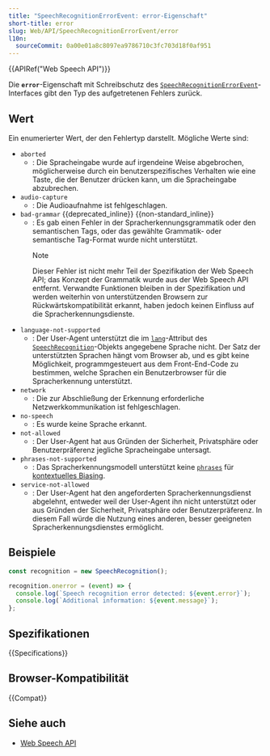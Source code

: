 ```yaml
---
title: "SpeechRecognitionErrorEvent: error-Eigenschaft"
short-title: error
slug: Web/API/SpeechRecognitionErrorEvent/error
l10n:
  sourceCommit: 0a00e01a8c8097ea9786710c3fc703d18f0af951
---
```


{{APIRef("Web Speech API")}}

Die **`error`**-Eigenschaft mit Schreibschutz des [`SpeechRecognitionErrorEvent`](/de/docs/Web/API/SpeechRecognitionErrorEvent)-Interfaces gibt den Typ des aufgetretenen Fehlers zurück.

## Wert

Ein enumerierter Wert, der den Fehlertyp darstellt. Mögliche Werte sind:

- `aborted`
  - : Die Spracheingabe wurde auf irgendeine Weise abgebrochen, möglicherweise durch ein benutzerspezifisches Verhalten wie eine Taste, die der Benutzer drücken kann, um die Spracheingabe abzubrechen.
- `audio-capture`
  - : Die Audioaufnahme ist fehlgeschlagen.
- `bad-grammar` {{deprecated_inline}} {{non-standard_inline}}
  - : Es gab einen Fehler in der Spracherkennungsgrammatik oder den semantischen Tags, oder das gewählte Grammatik- oder semantische Tag-Format wurde nicht unterstützt.
    > [!NOTE]
    > Dieser Fehler ist nicht mehr Teil der Spezifikation der Web Speech API; das Konzept der Grammatik wurde aus der Web Speech API entfernt. Verwandte Funktionen bleiben in der Spezifikation und werden weiterhin von unterstützenden Browsern zur Rückwärtskompatibilität erkannt, haben jedoch keinen Einfluss auf die Spracherkennungsdienste.
- `language-not-supported`
  - : Der User-Agent unterstützt die im [`lang`](/de/docs/Web/API/SpeechRecognition/lang)-Attribut des [`SpeechRecognition`](/de/docs/Web/API/SpeechRecognition)-Objekts angegebene Sprache nicht. Der Satz der unterstützten Sprachen hängt vom Browser ab, und es gibt keine Möglichkeit, programmgesteuert aus dem Front-End-Code zu bestimmen, welche Sprachen ein Benutzerbrowser für die Spracherkennung unterstützt.
- `network`
  - : Die zur Abschließung der Erkennung erforderliche Netzwerkkommunikation ist fehlgeschlagen.
- `no-speech`
  - : Es wurde keine Sprache erkannt.
- `not-allowed`
  - : Der User-Agent hat aus Gründen der Sicherheit, Privatsphäre oder Benutzerpräferenz jegliche Spracheingabe untersagt.
- `phrases-not-supported`
  - : Das Spracherkennungsmodell unterstützt keine [`phrases`](/de/docs/Web/API/SpeechRecognition/phrases) für [kontextuelles Biasing](/de/docs/Web/API/Web_Speech_API/Using_the_Web_Speech_API#contextual_biasing_in_speech_recognition).
- `service-not-allowed`
  - : Der User-Agent hat den angeforderten Spracherkennungsdienst abgelehnt, entweder weil der User-Agent ihn nicht unterstützt oder aus Gründen der Sicherheit, Privatsphäre oder Benutzerpräferenz. In diesem Fall würde die Nutzung eines anderen, besser geeigneten Spracherkennungsdienstes ermöglicht.

## Beispiele

```js
const recognition = new SpeechRecognition();

recognition.onerror = (event) => {
  console.log(`Speech recognition error detected: ${event.error}`);
  console.log(`Additional information: ${event.message}`);
};
```

## Spezifikationen

{{Specifications}}

## Browser-Kompatibilität

{{Compat}}

## Siehe auch

- [Web Speech API](/de/docs/Web/API/Web_Speech_API)
